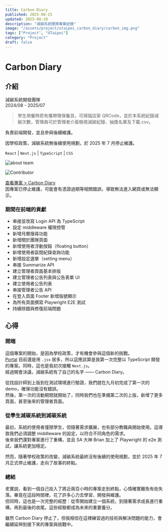```yaml
---
title: Carbon Diary
published: 2025-08-25
updated: 2025-08-28
description: "減碳系統團隊專案紀錄"
image: "/assets/project/utaipei_carbon_diary/carbon_img.png"
tags: ["Project", "UTaipei"]
category: "Project"
draft: false
---
```


# Carbon Diary

## 介紹

減碳系統開發團隊  
2024/08 - 2025/07

> 學生用餐時若有攜帶環保餐具，可掃描店家 QRCode，並於本系統紀錄減碳次數，管理員可於管理者介面檢視減碳紀錄、抽獎名單及下載.csv。

負責前端開發，並且參與後續維護。

因學校政策，減碳系統無後續使用規劃，於 2025 年 7 月停止維護。

`React` | `Next.js` | `TypeScript` | `CSS`

![about team](/assets/project/utaipei_carbon_diary/about_team.png)

![Contributor](/assets/project/utaipei_carbon_diary/contributor.png)

[查看專案 > Carbon Diary](https://portal.utaipei.edu.tw/)  
因專案已停止維護，可能會有憑證過期等相關錯誤，導致無法進入網頁或無法顯示。

### 期間在前端的貢獻

- 串接並改寫 Login API 為 TypeScript
- 設定 middleware 權限控管
- 新增月曆搜尋功能
- 新增關於團隊頁面
- 新增使用者浮動按鈕（floating button）
- 新增使用者區間紀錄查詢功能
- 新增設定選單（setting menu）
- 串接 Summarize API
- 建立管理者頁面基本排版
- 建立管理者公告列表與公告表單 UI
- 建立使用者公告列表
- 串接管理者公告 API
- 在登入頁面 Footer 新增版號顯示
- 為所有頁面撰寫 Playwright E2E 測試
- 持續除錯與修復前端問題

## 心得

### 開端

這個專案的開始，是因為學校政策，才有機會參與這個新的挑戰。  
[Portal](/posts/project/utaipei_portal/) 目前還是用 `.jsx` 居多，所以這應該算是我第一次完整以 TypeScript 開發的專案。同時，這也是我初次接觸 `Next.js`。  
經過開會決議，減碳系統有了自己的名字 —— Carbon Diary。

從找設計師到上版到在測試環境進行驗證，我們趕在九月初完成了第一次的 demo，確保功能沒有錯誤。  
然後，第一次的活動期間就開始了，同時我們也在準備第二次的上版，新增了更多頁面，甚至後來的管理者頁面。

### 從學生減碳系統到減碳系統

最初，系統的使用者僅限學生，但隨著需求擴展，也有部分教職員開始使用。這導致我們必須調整 middleware 的設定，以符合不同角色的需求。  
後來我們還對專案進行了重構，並且 SA 大神 Brian 加上了 Playwright 的 e2e 測試，讓系統更加穩定。

然而，隨著學校政策的改變，減碳系統最終沒有後續的使用規劃，並於 2025 年 7 月正式停止維護，走向了故事的終點。

### 總結

老實說，看到一個自己投入了將近兩百小時的專案走到終點，心情確實難免有些失落。畢竟在這段時間裡，花了許多心力去學習、開發與維護。  
但同時，這也是一次完整的經歷：從零開始建立一個系統，到隨著需求成長進行重構，再到最後的收尾。這些經驗都成為未來的重要養分。

雖然 Carbon Diary 停止了，但我相信在這裡練習過的技術與解決問題的能力，會繼續延伸到接下來的專案與挑戰中。
